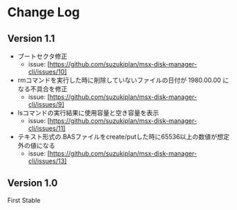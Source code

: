 # Change Log

## Version 1.1

- ブートセクタ修正
  - issue: [https://github.com/suzukiplan/msx-disk-manager-cli/issues/10]
- rmコマンドを実行した時に削除していないファイルの日付が 1980.00.00 になる不具合を修正
  - issue: [https://github.com/suzukiplan/msx-disk-manager-cli/issues/9]
- lsコマンドの実行結果に使用容量と空き容量を表示
  - issue: [https://github.com/suzukiplan/msx-disk-manager-cli/issues/11]
- テキスト形式の.BASファイルをcreate/putした時に65536以上の数値が想定外の値になる
  - issue: [https://github.com/suzukiplan/msx-disk-manager-cli/issues/13]

## Version 1.0

First Stable
